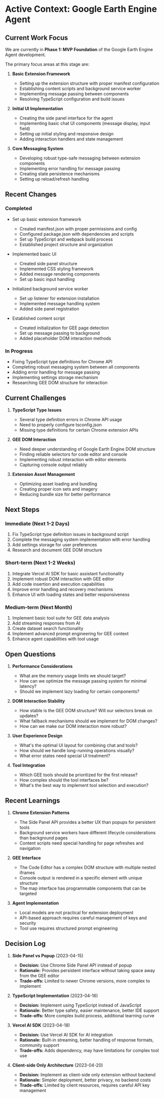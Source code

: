 # Active Context: Google Earth Engine Agent

## Current Work Focus

We are currently in **Phase 1: MVP Foundation** of the Google Earth Engine Agent development.

The primary focus areas at this stage are:

1. **Basic Extension Framework**
   - Setting up the extension structure with proper manifest configuration
   - Establishing content scripts and background service worker
   - Implementing message passing between components
   - Resolving TypeScript configuration and build issues

2. **Initial UI Implementation**
   - Creating the side panel interface for the agent
   - Implementing basic chat UI components (message display, input field)
   - Setting up initial styling and responsive design
   - Adding interaction handlers and state management

3. **Core Messaging System**
   - Developing robust type-safe messaging between extension components
   - Implementing error handling for message passing
   - Creating state persistence mechanisms
   - Setting up reload/refresh handling

## Recent Changes

### Completed
- Set up basic extension framework
  - Created manifest.json with proper permissions and config
  - Configured package.json with dependencies and scripts
  - Set up TypeScript and webpack build process
  - Established project structure and organization

- Implemented basic UI
  - Created side panel structure
  - Implemented CSS styling framework
  - Added message rendering components
  - Set up basic input handling

- Initialized background service worker
  - Set up listener for extension installation
  - Implemented message handling system
  - Added side panel registration

- Established content script
  - Created initialization for GEE page detection
  - Set up message passing to background
  - Added placeholder DOM interaction methods

### In Progress
- Fixing TypeScript type definitions for Chrome API
- Completing robust messaging system between all components
- Adding error handling for message passing
- Implementing settings storage mechanism
- Researching GEE DOM structure for interaction

## Current Challenges

1. **TypeScript Type Issues**
   - Several type definition errors in Chrome API usage
   - Need to properly configure tsconfig.json
   - Missing type definitions for certain Chrome extension APIs

2. **GEE DOM Interaction**
   - Need deeper understanding of Google Earth Engine DOM structure
   - Finding reliable selectors for code editor and console
   - Implementing robust interaction with editor elements
   - Capturing console output reliably

3. **Extension Asset Management**
   - Optimizing asset loading and bundling
   - Creating proper icon sets and imagery
   - Reducing bundle size for better performance

## Next Steps

### Immediate (Next 1-2 Days)
1. Fix TypeScript type definition issues in background script
2. Complete the messaging system implementation with error handling
3. Add settings storage for user preferences
4. Research and document GEE DOM structure

### Short-term (Next 1-2 Weeks)
1. Integrate Vercel AI SDK for basic assistant functionality
2. Implement robust DOM interaction with GEE editor
3. Add code insertion and execution capabilities
4. Improve error handling and recovery mechanisms
5. Enhance UI with loading states and better responsiveness

### Medium-term (Next Month)
1. Implement basic tool suite for GEE data analysis
2. Add streaming responses from AI
3. Create dataset search functionality
4. Implement advanced prompt engineering for GEE context
5. Enhance agent capabilities with tool usage

## Open Questions

1. **Performance Considerations**
   - What are the memory usage limits we should target?
   - How can we optimize the message passing system for minimal latency?
   - Should we implement lazy loading for certain components?

2. **DOM Interaction Stability**
   - How stable is the GEE DOM structure? Will our selectors break on updates?
   - What fallback mechanisms should we implement for DOM changes?
   - How can we make our DOM interaction more robust?

3. **User Experience Design**
   - What's the optimal UI layout for combining chat and tools?
   - How should we handle long-running operations visually?
   - What error states need special UI treatment?

4. **Tool Integration**
   - Which GEE tools should be prioritized for the first release?
   - How complex should the tool interfaces be?
   - What's the best way to implement tool selection and execution?

## Recent Learnings

1. **Chrome Extension Patterns**
   - The Side Panel API provides a better UX than popups for persistent tools
   - Background service workers have different lifecycle considerations than background pages
   - Content scripts need special handling for page refreshes and navigation

2. **GEE Interface**
   - The Code Editor has a complex DOM structure with multiple nested iframes
   - Console output is rendered in a specific element with unique structure
   - The map interface has programmable components that can be targeted

3. **Agent Implementation**
   - Local models are not practical for extension deployment
   - API-based approach requires careful management of keys and security
   - Tool use requires structured prompt engineering

## Decision Log

1. **Side Panel vs Popup** (2023-04-15)
   - **Decision:** Use Chrome Side Panel API instead of popup
   - **Rationale:** Provides persistent interface without taking space away from the GEE editor
   - **Trade-offs:** Limited to newer Chrome versions, more complex to implement

2. **TypeScript Implementation** (2023-04-16)
   - **Decision:** Implement using TypeScript instead of JavaScript
   - **Rationale:** Better type safety, easier maintenance, better IDE support
   - **Trade-offs:** More complex build process, additional learning curve

3. **Vercel AI SDK** (2023-04-18)
   - **Decision:** Use Vercel AI SDK for AI integration
   - **Rationale:** Built-in streaming, better handling of response formats, community support
   - **Trade-offs:** Adds dependency, may have limitations for complex tool use

4. **Client-side Only Architecture** (2023-04-20)
   - **Decision:** Implement as client-side only extension without backend
   - **Rationale:** Simpler deployment, better privacy, no backend costs
   - **Trade-offs:** Limited by client resources, requires careful API key management 